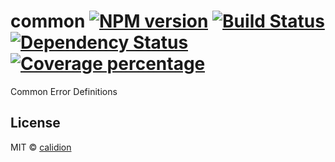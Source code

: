 # common [![NPM version][npm-image]][npm-url] [![Build Status][travis-image]][travis-url] [![Dependency Status][daviddm-image]][daviddm-url] [![Coverage percentage][coveralls-image]][coveralls-url]

Common Error Definitions

## License

MIT © [calidion](blog.3gcnbeta.com)


[npm-image]: https://badge.fury.io/js/errorable-common.svg
[npm-url]: https://npmjs.org/package/errorable-common
[travis-image]: https://travis-ci.org/Errorable/common.svg
[travis-url]: https://travis-ci.org/Errorable/common
[daviddm-image]: https://david-dm.org/Errorable/common.svg?theme=shields.io
[daviddm-url]: https://david-dm.org/Errorable/common
[coveralls-image]: https://coveralls.io/repos/Errorable/common/badge.svg?branch=master&service=github
[coveralls-url]: https://coveralls.io/github/Errorable/common?branch=master
